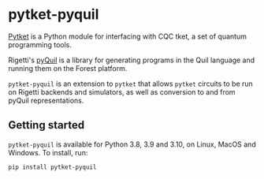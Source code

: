 # pytket-pyquil

[Pytket](https://cqcl.github.io/pytket) is a Python module for interfacing
with CQC tket, a set of quantum programming tools.

Rigetti's [pyQuil](http://rigetti.com/forest) is a library for generating
programs in the Quil language and running them on the Forest platform.

`pytket-pyquil` is an extension to `pytket` that allows `pytket` circuits to be
run on Rigetti backends and simulators, as well as conversion to and from pyQuil
representations.

## Getting started

`pytket-pyquil` is available for Python 3.8, 3.9 and 3.10, on Linux, MacOS and Windows. To
install, run:

```pip install pytket-pyquil```
